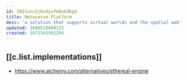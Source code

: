 ```yaml
---
id: 2021uncbj6o9yufm8uk8bgd
title: Metaverse Platform
desc: 'a solution that supports virtual worlds and the spatial web'
updated: 1696528409125
created: 1672343562294
---
```


## [[c.list.implementations]]

- https://www.alchemy.com/alternatives/ethereal-engine
